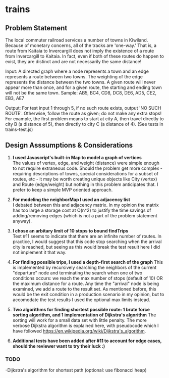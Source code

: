 # trains
## Problem Statement 
The local commuter railroad services a number of towns in Kiwiland.  Because of monetary concerns, all of the tracks are 'one-way.'  That is, a route from Kaitaia to Invercargill does not imply the existence of a route from Invercargill to Kaitaia.  In fact, even if both of these routes do happen to exist, they are distinct and are not necessarily the same distance!
 
Input:  A directed graph where a node represents a town and an edge represents a route between two towns.  The weighting of the edge represents the distance between the two towns.  A given route will never appear more than once, and for a given route, the starting and ending town will not be the same town.  Sample: AB5, BC4, CD8, DC8, DE6, AD5, CE2, EB3, AE7
 
Output: For test input 1 through 5, if no such route exists, output 'NO SUCH ROUTE'.  Otherwise, follow the route as given; do not make any extra stops!  For example, the first problem means to start at city A, then travel directly to city B (a distance of 5), then directly to city C (a distance of 4).  (See tests in trains-test.js)  
  
## Design Asssumptions & Considerations
1. **I used Javascript's built-in Map to model a graph of vertices**    
The values of vertex, edge, and weight (distance) were simple enough to not require extraneous code.  Should the problem get more complex - requiring descriptions of towns, special considerations for a subset of routes, etc - it may be worth creating unique objects like City (vertex) and Route (edge/weight) but nothing in this problem anticipates that.  I prefer to keep a simple MVP oriented approach.  
  
2. **For modeling the neighborMap I used an adjacency list**  
I debated between this and adjacency matrix.  In my opinion the matrix has too large a storage cost at O(n^2) to justify the time savings of adding/removing edges (which is not a part of the problem statement anyway). 

3.  **I chose an arbitary limit of 10 stops to bound findTrips**  
Test #11 seems to indicate that there are an infinite number of routes.  In practice, I would suggest that this code stop searching when the arrival city is reached, but seeing as this would break the test result here I did not implement it that way.    

4.  **For finding possible trips, I used a depth-first search of the graph**
This is implemented by recursively searching the neighbors of the current "departure" node and terminating the search when one of two conditions occurs:  we reach the max number of stops (default of 10) OR the maximum distance for a route. Any time the "arrival" node is being examined, we add a route to the result set.  As mentioned before, this would be the exit condition in a production scenario in my opinion, but to accomodate the test results I used the optional max limits instead.

5. **Two algorithms for finding shortest possible route: 1 brute force sorting algorithm, and 1 implementation of Dijkstra's algorithm**
The sorting will work for a small data set with little penalty.  The more verbose Dijkstra algorithm is explained here, with pseudocode which I have followed https://en.wikipedia.org/wiki/Dijkstra's_algorithm.

6.  **Additional tests have been added after #11 to account for edge cases, should the reviewer want to try their luck :)**  
  
### TODO
-Dijkstra's algorithm for shortest path (optional: use fibonacci heap)  
